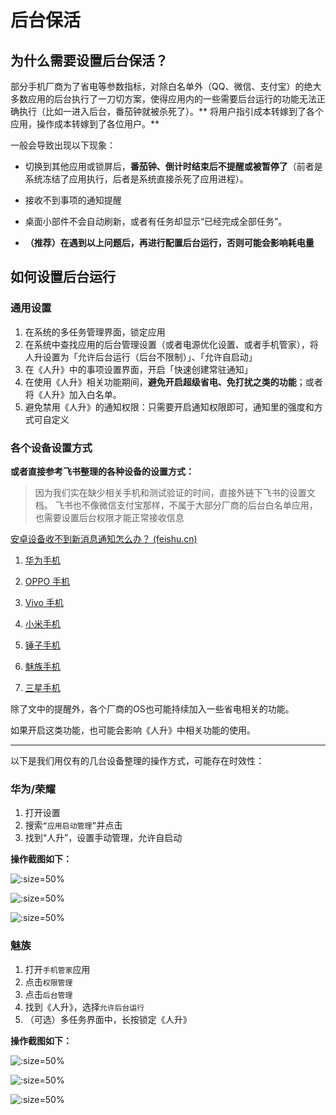 # 后台保活

## 为什么需要设置后台保活？

部分手机厂商为了省电等参数指标，对除白名单外（QQ、微信、支付宝）的绝大多数应用的后台执行了一刀切方案，使得应用内的一些需要后台运行的功能无法正确执行（比如一进入后台，番茄钟就被杀死了）。**
将用户指引成本转嫁到了各个应用，操作成本转嫁到了各位用户。**

一般会导致出现以下现象：

- 切换到其他应用或锁屏后，**番茄钟、倒计时结束后不提醒或被暂停了**（前者是系统冻结了应用执行，后者是系统直接杀死了应用进程）。
- 接收不到事项的通知提醒

- 桌面小部件不会自动刷新，或者有任务却显示“已经完成全部任务”。
- **（推荐）在遇到以上问题后，再进行配置后台运行，否则可能会影响耗电量**



## 如何设置后台运行

### 通用设置

1. 在系统的多任务管理界面，锁定应用
2. 在系统中查找应用的后台管理设置（或者电源优化设置、或者手机管家），将人升设置为「允许后台运行（后台不限制）」、「允许自启动」
3. 在《人升》中的事项设置界面，开启「快速创建常驻通知」
4. 在使用《人升》相关功能期间，**避免开启超级省电、免打扰之类的功能**；或者将《人升》加入白名单。
5. 避免禁用《人升》的通知权限：只需要开启通知权限即可，通知里的强度和方式可自定义



### 各个设备设置方式

**或者直接参考飞书整理的各种设备的设置方式：**

> 因为我们实在缺少相关手机和测试验证的时间，直接外链下飞书的设置文档。
> 飞书也不像微信支付宝那样，不属于大部分厂商的后台白名单应用，也需要设置后台权限才能正常接收信息

[安卓设备收不到新消息通知怎么办？ (feishu.cn)](https://www.feishu.cn/hc/zh-CN/articles/360025451293)

1. [华为手机](https://www.feishu.cn/hc/zh-CN/articles/360025451293#lineguid-RNpJyL)

2. [OPPO 手机](https://www.feishu.cn/hc/zh-CN/articles/360025451293#lineguid-rqfhmK)

3. [Vivo 手机](https://www.feishu.cn/hc/zh-CN/articles/360025451293#lineguid-xi6S8F)

4. [小米手机](https://www.feishu.cn/hc/zh-CN/articles/360025451293#lineguid-uoxEk6)

5. [锤子手机](https://www.feishu.cn/hc/zh-CN/articles/360025451293#lineguid-ylGl04)

6. [魅族手机](https://www.feishu.cn/hc/zh-CN/articles/360025451293#lineguid-5zC9BG)

7. [三星手机](https://www.feishu.cn/hc/zh-CN/articles/360025451293#lineguid-e1tk3a)

除了文中的提醒外，各个厂商的OS也可能持续加入一些省电相关的功能。

如果开启这类功能，也可能会影响《人升》中相关功能的使用。



---



以下是我们用仅有的几台设备整理的操作方式，可能存在时效性：

### 华为/荣耀

1. 打开设置
2. 搜索`“应用启动管理”`并点击
4. 找到“人升”，设置手动管理，允许自启动



**操作截图如下：**

![](_media/background_running/emui_01.jpg ':size=50%')

![](_media/background_running/emui_02.jpg ':size=50%')

![](_media/background_running/emui_03.jpg ':size=50%')


### 魅族

1. 打开`手机管家`应用
2. 点击`权限管理`
3. 点击`后台管理`
4. 找到《人升》，选择`允许后台运行`
5. （可选）多任务界面中，长按锁定《人升》



**操作截图如下：**


![](_media/background_running/flyme_01.jpg ':size=50%')

![](_media/background_running/flyme_02.jpg ':size=50%')

![](_media/background_running/flyme_03.jpg ':size=50%')
